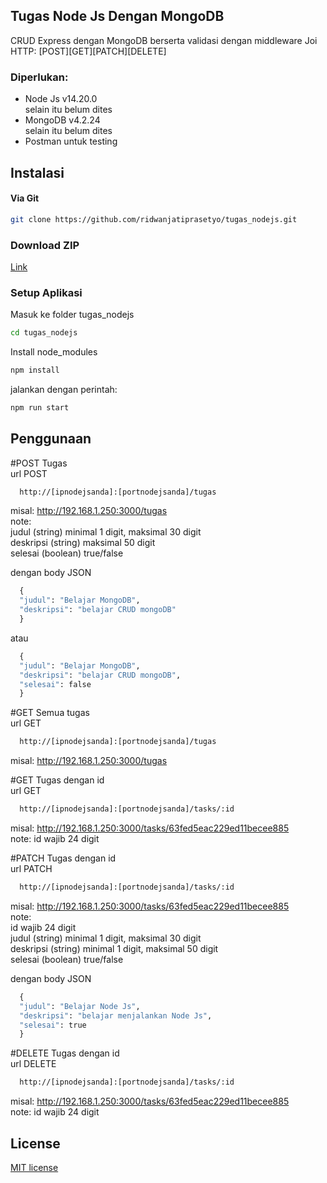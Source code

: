 ## Tugas Node Js Dengan MongoDB

CRUD Express dengan MongoDB berserta validasi dengan middleware Joi\
HTTP: [POST][GET][PATCH][DELETE]

### Diperlukan:
- Node Js v14.20.0\
selain itu belum dites
- MongoDB v4.2.24\
selain itu belum dites 
- Postman untuk testing
  
## Instalasi
#### Via Git
```bash
git clone https://github.com/ridwanjatiprasetyo/tugas_nodejs.git
```

### Download ZIP
[Link](https://github.com/ridwanjatiprasetyo/tugas_nodejs/archive/refs/heads/master.zip)

### Setup Aplikasi
Masuk ke folder tugas_nodejs 
```bash
cd tugas_nodejs
```
Install node_modules
```bash
npm install
```
jalankan dengan perintah:
```bash
npm run start
```

## Penggunaan
#POST Tugas\
url POST
```bash
  http://[ipnodejsanda]:[portnodejsanda]/tugas
```
misal: http://192.168.1.250:3000/tugas \
note:<br /> 
judul (string) minimal 1 digit, maksimal 30 digit\
deskripsi (string) maksimal 50 digit\
selesai (boolean) true/false

dengan body JSON
```python
  {
  "judul": "Belajar MongoDB",
  "deskripsi": "belajar CRUD mongoDB"
  }
```
atau
```python
  {
  "judul": "Belajar MongoDB",
  "deskripsi": "belajar CRUD mongoDB",
  "selesai": false
  }
```

#GET Semua tugas\
url GET
```bash
  http://[ipnodejsanda]:[portnodejsanda]/tugas
```
misal: http://192.168.1.250:3000/tugas

#GET Tugas dengan id\
url GET
```bash
  http://[ipnodejsanda]:[portnodejsanda]/tasks/:id
```
misal: http://192.168.1.250:3000/tasks/63fed5eac229ed11becee885 \
note: id wajib 24 digit

#PATCH Tugas dengan id\
url PATCH
```bash
  http://[ipnodejsanda]:[portnodejsanda]/tasks/:id
```
misal: http://192.168.1.250:3000/tasks/63fed5eac229ed11becee885 \
note:<br />
id wajib 24 digit\
judul (string) minimal 1 digit, maksimal 30 digit\
deskripsi (string) minimal 1 digit, maksimal 50 digit\
selesai (boolean) true/false

dengan body JSON
```python
  {
  "judul": "Belajar Node Js",
  "deskripsi": "belajar menjalankan Node Js",
  "selesai": true
  }
```

#DELETE Tugas dengan id\
url DELETE
```bash
  http://[ipnodejsanda]:[portnodejsanda]/tasks/:id
```
misal: http://192.168.1.250:3000/tasks/63fed5eac229ed11becee885 \
note: id wajib 24 digit

## License

[MIT license](https://opensource.org/licenses/MIT)
